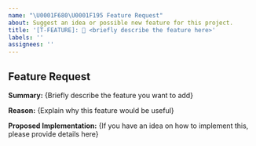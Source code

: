```yaml
---
name: "\U0001F680\U0001F195 Feature Request"
about: Suggest an idea or possible new feature for this project.
title: '[T-FEATURE]: 🚀 <briefly describe the feature here>'
labels: ''
assignees: ''
---
```


## Feature Request

**Summary:**
{Briefly describe the feature you want to add}

**Reason:**
{Explain why this feature would be useful}

**Proposed Implementation:**
{If you have an idea on how to implement this, please provide details here}
